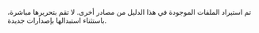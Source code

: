 تم استيراد الملفات الموجودة في هذا الدليل من مصادر أخرى. لا
تقم بتحريرها مباشرة، باستثناء استبدالها بإصدارات جديدة.